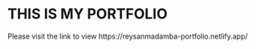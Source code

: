<p><h1>THIS IS MY PORTFOLIO </h1></p>
<p> Please visit the link to view https://reysanmadamba-portfolio.netlify.app/ </p>

